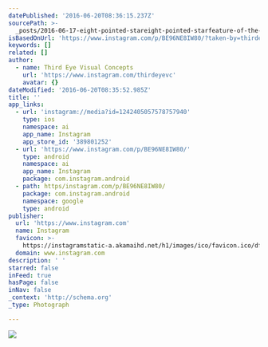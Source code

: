 ```yaml
---
datePublished: '2016-06-20T08:36:15.237Z'
sourcePath: >-
  _posts/2016-06-17-eight-pointed-stareight-pointed-starfeature-of-the-dayeight-pointed-stareight-pointed-star-because-skating-in-a-city-is-too-main.md
isBasedOnUrl: 'https://www.instagram.com/p/BE96NE8IW80/?taken-by=thirdeyevc'
keywords: []
related: []
author:
  - name: Third Eye Visual Concepts
    url: 'https://www.instagram.com/thirdeyevc'
    avatar: {}
dateModified: '2016-06-20T08:35:52.985Z'
title: ''
app_links:
  - url: 'instagram://media?id=1242405057578757940'
    type: ios
    namespace: ai
    app_name: Instagram
    app_store_id: '389801252'
  - url: 'https://www.instagram.com/p/BE96NE8IW80/'
    type: android
    namespace: ai
    app_name: Instagram
    package: com.instagram.android
  - path: https/instagram.com/p/BE96NE8IW80/
    package: com.instagram.android
    namespace: google
    type: android
publisher:
  url: 'https://www.instagram.com'
  name: Instagram
  favicon: >-
    https://instagramstatic-a.akamaihd.net/h1/images/ico/favicon.ico/dfa85bb1fd63.ico
  domain: www.instagram.com
description: ' '
starred: false
inFeed: true
hasPage: false
inNav: false
_context: 'http://schema.org'
_type: Photograph

---
```

![ ](https://imgflo.herokuapp.com/graph/vahj1ThiexotieMo/f20d535f0021a329489d339d9a0e8ab4/noop.jpg?input=https%3A%2F%2Fscontent.cdninstagram.com%2Ft51.2885-15%2Fs640x640%2Fsh0.08%2Fe35%2F13126836_1749141882039714_1779956023_n.jpg%3Fig_cache_key%3DMTI0MjQwNTA1NzU3ODc1Nzk0MA%253D%253D.2)